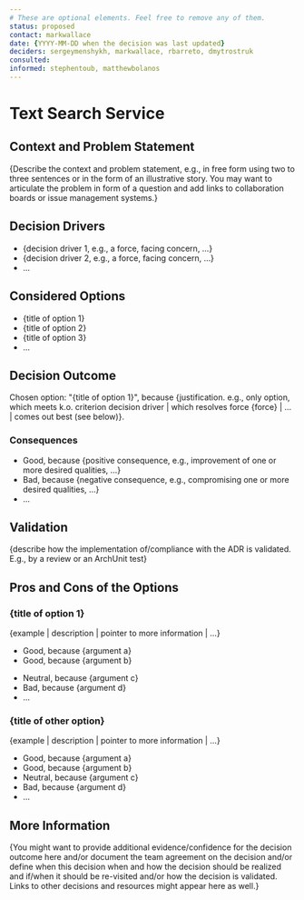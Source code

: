 ```yaml
---
# These are optional elements. Feel free to remove any of them.
status: proposed
contact: markwallace
date: {YYYY-MM-DD when the decision was last updated}
deciders: sergeymenshykh, markwallace, rbarreto, dmytrostruk
consulted: 
informed: stephentoub, matthewbolanos
---
```


# Text Search Service 

## Context and Problem Statement

{Describe the context and problem statement, e.g., in free form using two to three sentences or in the form of an illustrative story.
You may want to articulate the problem in form of a question and add links to collaboration boards or issue management systems.}

<!-- This is an optional element. Feel free to remove. -->

## Decision Drivers

- {decision driver 1, e.g., a force, facing concern, …}
- {decision driver 2, e.g., a force, facing concern, …}
- … <!-- numbers of drivers can vary -->

## Considered Options

- {title of option 1}
- {title of option 2}
- {title of option 3}
- … <!-- numbers of options can vary -->

## Decision Outcome

Chosen option: "{title of option 1}", because
{justification. e.g., only option, which meets k.o. criterion decision driver | which resolves force {force} | … | comes out best (see below)}.

<!-- This is an optional element. Feel free to remove. -->

### Consequences

- Good, because {positive consequence, e.g., improvement of one or more desired qualities, …}
- Bad, because {negative consequence, e.g., compromising one or more desired qualities, …}
- … <!-- numbers of consequences can vary -->

<!-- This is an optional element. Feel free to remove. -->

## Validation

{describe how the implementation of/compliance with the ADR is validated. E.g., by a review or an ArchUnit test}

<!-- This is an optional element. Feel free to remove. -->

## Pros and Cons of the Options

### {title of option 1}

<!-- This is an optional element. Feel free to remove. -->

{example | description | pointer to more information | …}

- Good, because {argument a}
- Good, because {argument b}
<!-- use "neutral" if the given argument weights neither for good nor bad -->
- Neutral, because {argument c}
- Bad, because {argument d}
- … <!-- numbers of pros and cons can vary -->

### {title of other option}

{example | description | pointer to more information | …}

- Good, because {argument a}
- Good, because {argument b}
- Neutral, because {argument c}
- Bad, because {argument d}
- …

<!-- This is an optional element. Feel free to remove. -->

## More Information

{You might want to provide additional evidence/confidence for the decision outcome here and/or
document the team agreement on the decision and/or
define when this decision when and how the decision should be realized and if/when it should be re-visited and/or
how the decision is validated.
Links to other decisions and resources might appear here as well.}
